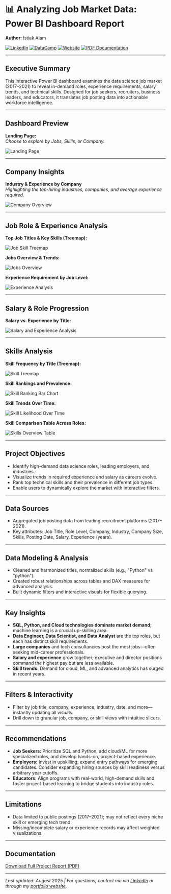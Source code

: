 # 📊 Analyzing Job Market Data: Power BI Dashboard Report

**Author:** Istiak Alam

[![LinkedIn](https://img.shields.io/badge/LinkedIn-blue?logo=linkedin)](https://www.linkedin.com/in/your-linkedin-username/)
[![DataCamp](https://img.shields.io/badge/DataCamp-Portfolio-brightgreen?logo=datacamp)](https://www.datacamp.com/portfolio/your-datacamp-username)
[![Website](https://img.shields.io/badge/Portfolio-istiak--alam.github.io-orange)](https://istiak-alam.github.io/)
[![PDF Documentation](https://img.shields.io/badge/Download-Analyze_Job_Market_Data.pdf-red)](Analyze%20Job%20Market%20Data.pdf)

---

## Executive Summary

This interactive Power BI dashboard examines the data science job market (2017–2021) to reveal in-demand roles, experience requirements, salary trends, and technical skills. Designed for job seekers, recruiters, business leaders, and educators, it translates job posting data into actionable workforce intelligence.

---

## Dashboard Preview

**Landing Page:**  
*Choose to explore by Jobs, Skills, or Company.*

![Landing Page](Home.PNG)

---

## Company Insights

**Industry & Experience by Company**  
*Highlighting the top-hiring industries, companies, and average experience required.*

![Company Overview](Company.PNG)

---

## Job Role & Experience Analysis

**Top Job Titles & Key Skills (Treemap):**

![Job Skill Treemap](Job%20Titles.PNG)

**Jobs Overview & Trends:**

![Jobs Overview](JObs.PNG)

**Experience Requirement by Job Level:**

![Experience Analysis](Experiance%20Analysis.PNG)

---

## Salary & Role Progression

**Salary vs. Experience by Title:**

![Salary and Experience Analysis](Salary%20Analysis.PNG)

---

## Skills Analysis

**Skill Frequency by Title (Treemap):**

![Skill Treemap](Skill%20Analysis.PNG)

**Skill Rankings and Prevalence:**

![Skill Ranking Bar Chart](Skill%20Analysis.PNG)

**Skill Trends Over Time:**

![Skill Likelihood Over Time](Skill%20Likelihood.PNG)

**Skill Comparison Table Across Roles:**

![Skills Overview Table](Skills.PNG)

---

## Project Objectives

- Identify high-demand data science roles, leading employers, and industries.
- Visualize trends in required experience and salary as careers evolve.
- Rank top technical skills and their prevalence in different job types.
- Enable users to dynamically explore the market with interactive filters.

---

## Data Sources

- Aggregated job posting data from leading recruitment platforms (2017–2021).
- Key attributes: Job Title, Role Level, Company, Industry, Company Size, Skills, Posting Date, Salary, Experience (years).

---

## Data Modeling & Analysis

- Cleaned and harmonized titles, normalized skills (e.g., "Python" vs "python").
- Created robust relationships across tables and DAX measures for advanced analysis.
- Built dynamic filters and interactive visuals for flexible querying.

---

## Key Insights

- **SQL, Python, and Cloud technologies dominate market demand**; machine learning is a crucial up-skilling area.
- **Data Engineer, Data Scientist, and Data Analyst** are the top roles, but each has distinct skill requirements.
- **Large companies** and tech consultancies post the most jobs—often seeking mid-career professionals.
- **Salary and experience** grow together; executive and director positions command the highest pay but are less available.
- **Skill trends:** Demand for cloud, ML, and advanced analytics has surged in recent years.

---

## Filters & Interactivity

- Filter by job title, company, experience, industry, date, and more—instantly updating all visuals.
- Drill down to granular job, company, or skill views with intuitive slicers.

---

## Recommendations

- **Job Seekers:** Prioritize SQL and Python, add cloud/ML for more specialized roles, and develop hands-on, project-based experience.
- **Employers:** Invest in upskilling; expand entry pathways for emerging candidates. Consider expanding hiring sources by skill readiness versus arbitrary year cutoffs.
- **Educators:** Align programs with real-world, high-demand skills and foster project-based learning to bridge students into industry roles.

---

## Limitations

- Data limited to public postings (2017–2021); may not reflect every niche skill or emerging tech trend.
- Missing/incomplete salary or experience records may affect weighted visualizations.

---

## Documentation

[Download Full Project Report (PDF)](Analyze%20Job%20Market%20Data.pdf)

---
*Last updated: August 2025 | For questions, contact me via [LinkedIn](https://www.linkedin.com/in/your-linkedin-username/) or through my [portfolio website](https://istiak-alam.github.io/).*




